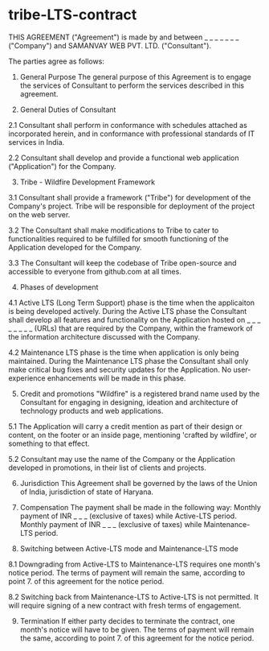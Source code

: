 # tribe-LTS-contract

THIS AGREEMENT ("Agreement") is made by and between _ _ _ _ _ _ _ ("Company") and SAMANVAY WEB PVT. LTD. ("Consultant").

The parties agree as follows:

1. General Purpose
The general purpose of this Agreement is to engage the services of Consultant to perform the services described in this agreement.

2. General Duties of Consultant

2.1 Consultant shall perform in conformance with schedules attached as incorporated herein, and in conformance with professional standards of IT services in India.

2.2 Consultant shall develop and provide a functional web application ("Application") for the Company.

3. Tribe - Wildfire Development Framework

3.1 Consultant shall provide a framework ("Tribe") for development of the Company's project. Tribe will be responsible for deployment of the project on the web server.

3.2 The Consultant shall make modifications to Tribe to cater to functionalities required to be fulfilled for smooth functioning of the Application developed for the Company.

3.3 The Consultant will keep the codebase of Tribe open-source and accessible to everyone from github.com at all times.

4. Phases of development

4.1 Active LTS (Long Term Support) phase is the time when the applicaiton is being developed actively. During the Active LTS phase the Consultant shall develop all features and functionality on the Application hosted on _ _ _ _ _ _ _ _ (URLs) that are required by the Company, within the framework of the information architecture discussed with the Company.

4.2 Maintenance LTS phase is the time when application is only being maintained. During the Maintenance LTS phase the Consultant shall only make critical bug fixes and security updates for the Application. No user-experience enhancements will be made in this phase.

5. Credit and promotions
"Wildfire" is a registered brand name used by the Consultant for engaging in designing, ideation and architecture of technology products and web applications.

5.1 The Application will carry a credit mention as part of their design or content, on the footer or an inside page, mentioning 'crafted by wildfire', or something to that effect.

5.2 Consultant may use the name of the Company or the Application developed in promotions, in their list of clients and projects.

6. Jurisdiction
This Agreement shall be governed by the laws of the Union of India, jurisdiction of state of Haryana.

7. Compensation
The payment shall be made in the following way:
Monthly payment of INR _ _ _ (exclusive of taxes) while Active-LTS period.
Monthly payment of INR _ _ _ (exclusive of taxes) while Maintenance-LTS period.

8. Switching between Active-LTS mode and Maintenance-LTS mode

8.1 Downgrading from Active-LTS to Maintenance-LTS requires one month's notice period. The terms of payment will remain the same, according to point 7. of this agreement for the notice period.

8.2 Switching back from Maintenance-LTS to Active-LTS is not permitted. It will require signing of a new contract with fresh terms of engagement.

9. Termination
If either party decides to terminate the contract, one month's notice will have to be given. The terms of payment will remain the same, according to point 7. of this agreement for the notice period.